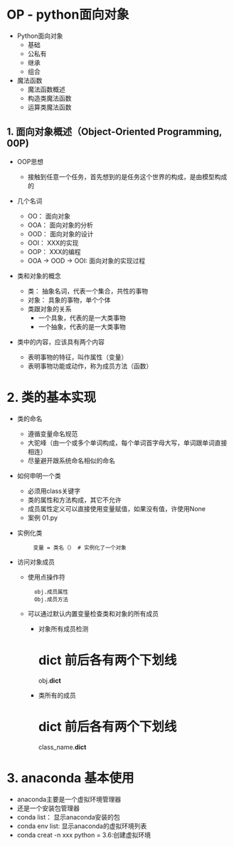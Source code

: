 # OP - python面向对象
- Python面向对象
    - 基础
    - 公私有
    - 继承
    - 组合
- 魔法函数
    - 魔法函数概述
    - 构造类魔法函数
    - 运算类魔法函数
## 1. 面向对象概述（Object-Oriented Programming, 00P)
- OOP思想
    - 接触到任意一个任务，首先想到的是任务这个世界的构成，是由模型构成的
- 几个名词
    - OO： 面向对象
    - OOA： 面向对象的分析
    - OOD： 面向对象的设计
    - OOI： XXX的实现
    - OOP： XXX的编程
    - OOA -> OOD -> OOI: 面向对象的实现过程
    
 - 类和对象的概念
    - 类： 抽象名词，代表一个集合，共性的事物
    - 对象： 具象的事物，单个个体
    - 类跟对象的关系
        - 一个具象，代表的是一大类事物
        - 一个抽象，代表的是一大类事物
 - 类中的内容，应该具有两个内容
    - 表明事物的特征，叫作属性（变量）
    - 表明事物功能或动作，称为成员方法（函数）
 # 2. 类的基本实现
 - 类的命名
    - 遵循变量命名规范
    - 大驼峰（由一个或多个单词构成，每个单词首字母大写，单词跟单词直接相连）
    - 尽量避开跟系统命名相似的命名
 - 如何申明一个类
    - 必须用class关键字
    - 类的属性和方法构成，其它不允许
    - 成员属性定义可以直接使用变量赋值，如果没有值，许使用None
    - 案例 01.py
 - 实例化类
            
            变量 = 类名（） # 实例化了一个对象
 - 访问对象成员
    - 使用点操作符
        
            obj.成员属性
            Obj.成员方法
    - 可以通过默认内置变量检查类和对象的所有成员
        - 对象所有成员检测
            
            # dict 前后各有两个下划线
            obj.__dict__
        - 类所有的成员
            
            # dict 前后各有两个下划线
            class_name.__dict__
 # 3. anaconda 基本使用
 - anaconda主要是一个虚拟环境管理器
 - 还是一个安装包管理器
 - conda list： 显示anaconda安装的包
 - conda env list: 显示anaconda的虚拟环境列表
 - conda creat -n xxx python = 3.6:创建虚拟环境